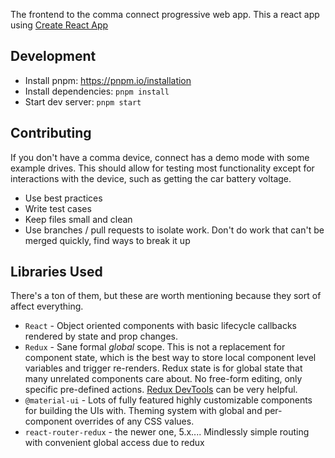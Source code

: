 <!-- [!CAUTION]
> This is the old connect PWA. It will only receive bug fixes for the time being. Check out the [new one](https://github.com# comma connect
-->
The frontend to the comma connect progressive web app. This a react app using [Create React App](https://github.com/facebookincubator/create-react-app)

## Development
* Install pnpm: https://pnpm.io/installation
* Install dependencies: `pnpm install`
* Start dev server: `pnpm start`

## Contributing

If you don't have a comma device, connect has a demo mode with some example drives. This should allow for testing most functionality except for interactions with the device, such as getting the car battery voltage.

* Use best practices
* Write test cases
* Keep files small and clean
* Use branches / pull requests to isolate work. Don't do work that can't be merged quickly, find ways to break it up

## Libraries Used
There's a ton of them, but these are worth mentioning because they sort of affect everything.

 * `React` - Object oriented components with basic lifecycle callbacks rendered by state and prop changes.
 * `Redux` - Sane formal *global* scope. This is not a replacement for component state, which is the best way to store local component level variables and trigger re-renders. Redux state is for global state that many unrelated components care about. No free-form editing, only specific pre-defined actions. [Redux DevTools](https://chrome.google.com/webstore/detail/redux-devtools/lmhkpmbekcpmknklioeibfkpmmfibljd?hl=en) can be very helpful.
 * `@material-ui` - Lots of fully featured highly customizable components for building the UIs with. Theming system with global and per-component overrides of any CSS values.
 * `react-router-redux` - the newer one, 5.x.... Mindlessly simple routing with convenient global access due to redux
